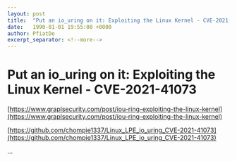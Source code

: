 ```yaml
---
layout: post
title:  "Put an io_uring on it: Exploiting the Linux Kernel - CVE-2021-41073"
date:   1990-01-01 19:55:00 +0000
author: PfiatDe
excerpt_separator: <!--more-->
---
```


# Put an io_uring on it: Exploiting the Linux Kernel - CVE-2021-41073

[https://www.graplsecurity.com/post/iou-ring-exploiting-the-linux-kernel](https://www.graplsecurity.com/post/iou-ring-exploiting-the-linux-kernel)

[https://github.com/chompie1337/Linux_LPE_io_uring_CVE-2021-41073](https://github.com/chompie1337/Linux_LPE_io_uring_CVE-2021-41073)

...
<!--more-->
